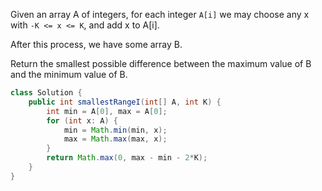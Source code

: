 Given an array A of integers, for each integer `A[i]` we may choose any x with `-K <= x <= K`, and add x to A[i].

After this process, we have some array B.

Return the smallest possible difference between the maximum value of B and the minimum value of B.

```java
class Solution {
    public int smallestRangeI(int[] A, int K) {
        int min = A[0], max = A[0];
        for (int x: A) {
            min = Math.min(min, x);
            max = Math.max(max, x);
        }
        return Math.max(0, max - min - 2*K);
    }
}
```
